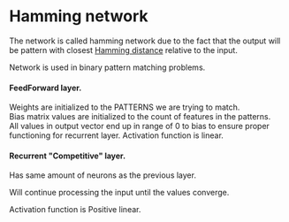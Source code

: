 # Hamming network

The network is called hamming network due to the fact that the output will be pattern with closest [Hamming distance](https://en.wikipedia.org/wiki/Hamming_distance) relative to the input.

Network is used in binary pattern matching problems.

#### FeedForward layer.

Weights are initialized to the PATTERNS we are trying to match.\
Bias matrix values are initialized to the count of features in the patterns.\
All values in output vector end up in range of 0 to bias to ensure proper functioning for recurrent layer.
Activation function is linear.

#### Recurrent "Competitive" layer.

Has same amount of neurons as the previous layer.

Will continue processing the input until the values converge.

Activation function is Positive linear.


